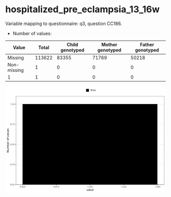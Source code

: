 # hospitalized_pre_eclampsia_13_16w
Variable mapping to questionnaire: q3, question CC186.
- Number of values:

| Value | Total | Child genotyped | Mother genotyped | Father genotyped |
| ----- | ----- | --------------- | ---------------- | ---------------- |
| Missing | 113622 | 83355 | 71769 | 50218 |
| Non-missing | 1 | 0 | 0 | 0 |
| 1 | 1 | 0 | 0 | 0 |



![](hospitalized_pre_eclampsia_13_16w_n.png)



